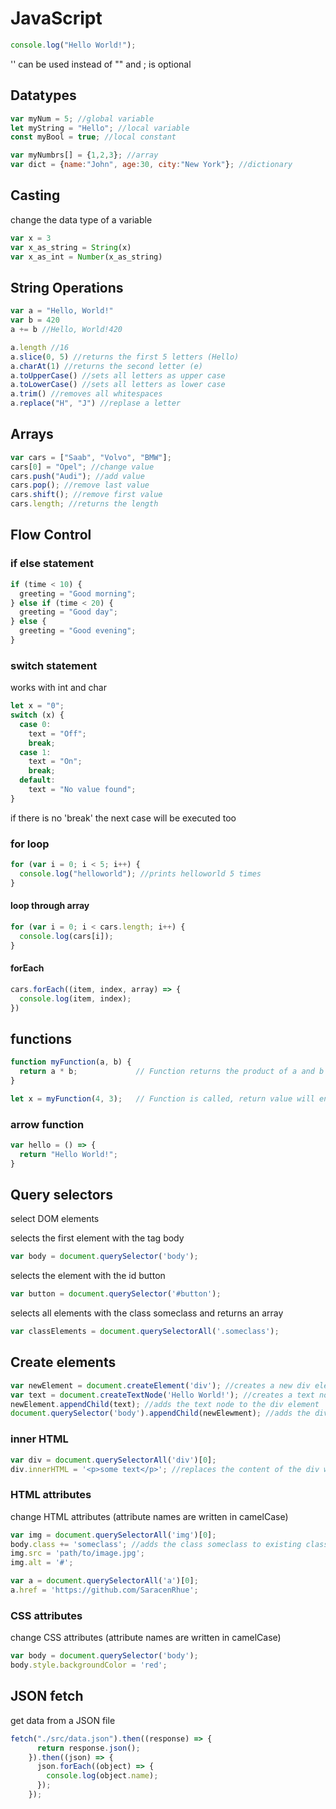 # JavaScript

```JavaScript
console.log("Hello World!");
```

'' can be used instead of "" and ; is optional

## Datatypes

```JavaScript
var myNum = 5; //global variable
let myString = "Hello"; //local variable
const myBool = true; //local constant
```

```JavaScript
var myNumbrs[] = {1,2,3}; //array
var dict = {name:"John", age:30, city:"New York"}; //dictionary
```

## Casting

change the data type of a variable

```JavaScript
var x = 3
var x_as_string = String(x)
var x_as_int = Number(x_as_string)
```

## String Operations

```JavaScript
var a = "Hello, World!"
var b = 420
a += b //Hello, World!420
```

```JavaScript
a.length //16
a.slice(0, 5) //returns the first 5 letters (Hello)
a.charAt(1) //returns the second letter (e)
a.toUpperCase() //sets all letters as upper case
a.toLowerCase() //sets all letters as lower case
a.trim() //removes all whitespaces
a.replace("H", "J") //replase a letter
```

## Arrays

```JavaScript
var cars = ["Saab", "Volvo", "BMW"];
cars[0] = "Opel"; //change value
cars.push("Audi"); //add value
cars.pop(); //remove last value
cars.shift(); //remove first value
cars.length; //returns the length
```

## Flow Control

### if else statement

```JavaScript
if (time < 10) {
  greeting = "Good morning";
} else if (time < 20) {
  greeting = "Good day";
} else {
  greeting = "Good evening";
}
```

### switch statement

works with int and char

```JavaScript
let x = "0";
switch (x) {
  case 0:
    text = "Off";
    break;
  case 1:
    text = "On";
    break;
  default:
    text = "No value found";
}
```

if there is no 'break' the next case will be executed too

### for loop

```JavaScript
for (var i = 0; i < 5; i++) {
  console.log("helloworld"); //prints helloworld 5 times
}
```

#### loop through array

```JavaScript
for (var i = 0; i < cars.length; i++) {
  console.log(cars[i]);
}
```

#### forEach

```JavaScript
cars.forEach((item, index, array) => {
  console.log(item, index);
})
```

## functions

```JavaScript
function myFunction(a, b) {
  return a * b;             // Function returns the product of a and b
}

let x = myFunction(4, 3);   // Function is called, return value will end up in x
```

### arrow function

```JavaScript
var hello = () => {
  return "Hello World!";
}
```

## Query selectors

 select DOM elements

 selects the first element with the tag body

```JavaScript
var body = document.querySelector('body');
```

selects the element with the id button

```JavaScript
var button = document.querySelector('#button');
```

selects all elements with the class someclass and returns an array

```JavaScript
var classElements = document.querySelectorAll('.someclass');
```

## Create elements

```JavaScript
var newElement = document.createElement('div'); //creates a new div element
var text = document.createTextNode('Hello World!'); //creates a text node
newElement.appendChild(text); //adds the text node to the div element
document.querySelector('body').appendChild(newElewment); //adds the div element to the body
```

### inner HTML

```JavaScript
var div = document.querySelectorAll('div')[0];
div.innerHTML = '<p>some text</p>'; //replaces the content of the div with a paragraph
```

### HTML attributes

change HTML attributes
(attribute names are written in camelCase)

```JavaScript
var img = document.querySelectorAll('img')[0];
body.class += 'someclass'; //adds the class someclass to existing classes
img.src = 'path/to/image.jpg';
img.alt = '#';

var a = document.querySelectorAll('a')[0];
a.href = 'https://github.com/SaracenRhue';
```

### CSS attributes

change CSS attributes
(attribute names are written in camelCase)

```JavaScript
var body = document.querySelector('body');
body.style.backgroundColor = 'red';
```

## JSON fetch

get data from a JSON file

```JavaScript
fetch("./src/data.json").then((response) => {
      return response.json();
    }).then((json) => {
      json.forEach((object) => {
        console.log(object.name);
      });
    });
```
